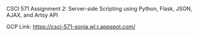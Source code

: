 CSCI 571
Assignment 2: Server-side Scripting using Python, Flask, JSON, AJAX, and Artsy API

GCP Link: https://csci-571-sonia.wl.r.appspot.com/
